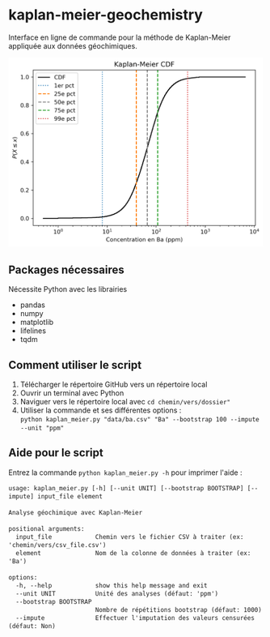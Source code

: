 # kaplan-meier-geochemistry
Interface en ligne de commande pour la méthode de Kaplan-Meier appliquée aux données géochimiques.

![exemple de KM-CDF](BA_KM-CDF.png)

## Packages nécessaires
Nécessite Python avec les librairies
- pandas
- numpy 
- matplotlib 
- lifelines
- tqdm

## Comment utiliser le script
1. Télécharger le répertoire GitHub vers un répertoire local
1. Ouvrir un terminal avec Python
1. Naviguer vers le répertoire local avec `cd chemin/vers/dossier"`
1. Utiliser la commande et ses différentes options :  
`python kaplan_meier.py "data/ba.csv" "Ba" --bootstrap 100 --impute --unit "ppm"`

## Aide pour le script
Entrez la commande `python kaplan_meier.py -h` pour imprimer l'aide :

```
usage: kaplan_meier.py [-h] [--unit UNIT] [--bootstrap BOOTSTRAP] [--impute] input_file element

Analyse géochimique avec Kaplan-Meier

positional arguments:
  input_file            Chemin vers le fichier CSV à traiter (ex: 'chemin/vers/csv_file.csv')
  element               Nom de la colonne de données à traiter (ex: 'Ba')

options:
  -h, --help            show this help message and exit
  --unit UNIT           Unité des analyses (défaut: 'ppm')
  --bootstrap BOOTSTRAP
                        Nombre de répétitions bootstrap (défaut: 1000)
  --impute              Effectuer l'imputation des valeurs censurées (défaut: Non)
```